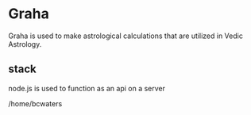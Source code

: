 # Graha  
Graha is used to make astrological calculations that are utilized in Vedic Astrology.

## stack 
node.js is used to function as an api on a server

/home/bcwaters